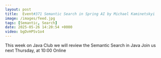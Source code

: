 ```yaml
---
layout: post
title:  Event#371 Semantic Search in Spring AI by Michael Kaminetskyi
image: /images/feed.jpg
tags: [Semantic, Search]
date: 2025-05-26 14:20:54 +0000
video: bgDvHPSv1o4
---
```


This week on Java Club we will review the Semantic Search in Java
Join us next Thursday, at 10:00 Online
